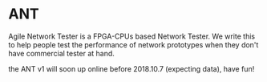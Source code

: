 # ANT
Agile Network Tester is a FPGA-CPUs based Network Tester. We write this to help people test the performance of network prototypes 
when they don't have commercial tester at hand.

the ANT v1 will soon up online before 2018.10.7 (expecting data), have fun!
